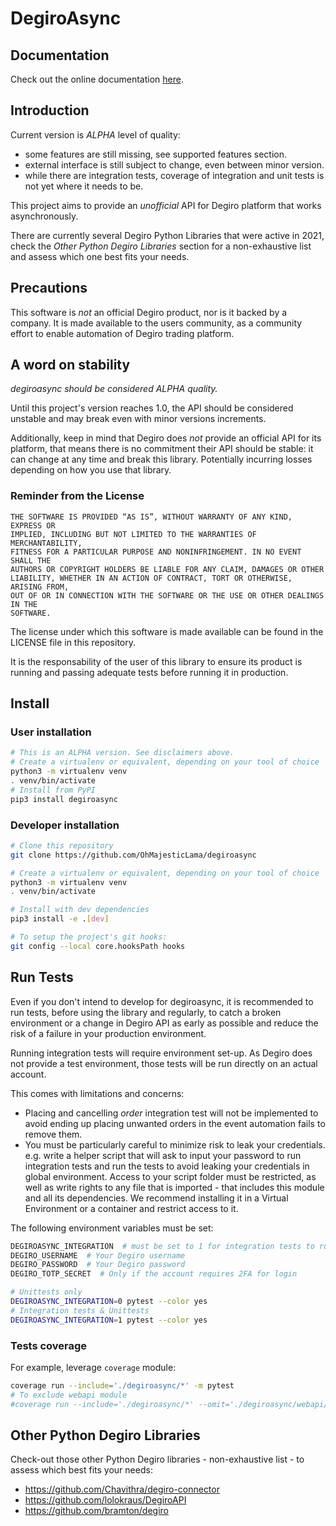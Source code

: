# DegiroAsync

## Documentation

Check out the online documentation [here](https://ohmajesticlama.github.io/degiroasync/index.html).

## Introduction

Current version is _ALPHA_ level of quality:
- some features are still missing, see supported features section.
- external interface is still subject to change, even between minor version.
- while there are integration tests, coverage of integration and unit tests is
  not yet where it needs to be.


This project aims to provide an *unofficial* API for Degiro platform that works
asynchronously.

There are currently several Degiro Python Libraries that were
active in 2021, check the _Other Python Degiro Libraries_ section for a
non-exhaustive list and assess which one best fits your needs.


## Precautions

This software is *not* an official Degiro product, nor is it backed by a company.
It is made available to the users community, as a community effort to enable
automation of Degiro trading platform.


## A word on stability
*degiroasync should be considered ALPHA quality.*

Until this project's version reaches 1.0, the API should be considered unstable
and may break even with minor versions increments.

Additionally, keep in mind that Degiro does *not* provide an official API
for its platform, that means there is no commitment their API should
be stable: it can change at any time and break this library. Potentially
incurring losses depending on how you use that library.


### Reminder from the License

```
THE SOFTWARE IS PROVIDED “AS IS”, WITHOUT WARRANTY OF ANY KIND, EXPRESS OR
IMPLIED, INCLUDING BUT NOT LIMITED TO THE WARRANTIES OF MERCHANTABILITY,
FITNESS FOR A PARTICULAR PURPOSE AND NONINFRINGEMENT. IN NO EVENT SHALL THE
AUTHORS OR COPYRIGHT HOLDERS BE LIABLE FOR ANY CLAIM, DAMAGES OR OTHER
LIABILITY, WHETHER IN AN ACTION OF CONTRACT, TORT OR OTHERWISE, ARISING FROM,
OUT OF OR IN CONNECTION WITH THE SOFTWARE OR THE USE OR OTHER DEALINGS IN THE
SOFTWARE.
```
The license under which this software is made available can be found in
the LICENSE file in this repository.

It is the responsability of the user of this library to ensure its
product is running and passing adequate tests before running it in production.


## Install

### User installation
```bash
# This is an ALPHA version. See disclaimers above.
# Create a virtualenv or equivalent, depending on your tool of choice
python3 -m virtualenv venv
. venv/bin/activate
# Install from PyPI
pip3 install degiroasync
```

### Developer installation
```bash
# Clone this repository
git clone https://github.com/OhMajesticLama/degiroasync

# Create a virtualenv or equivalent, depending on your tool of choice
python3 -m virtualenv venv
. venv/bin/activate

# Install with dev dependencies
pip3 install -e .[dev]

# To setup the project's git hooks:
git config --local core.hooksPath hooks
```

## Run Tests
Even if you don't intend to develop for degiroasync,
it is recommended to run tests, before using the library and regularly,
to catch a broken environment or a change in Degiro API as early
as possible and reduce the risk of a failure in your production environment.


Running integration tests will require environment set-up. As Degiro does not
provide a test environment, those tests will be run directly on an actual
account.

This comes with limitations and concerns:
- Placing and cancelling *order* integration test will not be implemented to
  avoid ending up placing unwanted orders in the event automation fails to
  remove them.
- You must be particularly careful to minimize risk to leak your credentials.
  e.g. write a helper script that will ask to input your password to run
  integration tests and run the tests to avoid leaking your credentials in
  global environment.
  Access to your script folder must be restricted, as well as write rights to
  any file that is imported - that includes this module and all its dependencies.
  We recommend installing it in a Virtual Environment or a container and restrict
  access to it.

The following environment variables must be set:
```bash
DEGIROASYNC_INTEGRATION  # must be set to 1 for integration tests to run
DEGIRO_USERNAME  # Your Degiro username
DEGIRO_PASSWORD  # Your Degiro password
DEGIRO_TOTP_SECRET  # Only if the account requires 2FA for login

```

```bash
# Unittests only
DEGIROASYNC_INTEGRATION=0 pytest --color yes
# Integration tests & Unittests
DEGIROASYNC_INTEGRATION=1 pytest --color yes
```

### Tests coverage
For example, leverage `coverage` module:
```bash
coverage run --include='./degiroasync/*' -m pytest
# To exclude webapi module
#coverage run --include='./degiroasync/*' --omit='./degiroasync/webapi/*' -m pytest
```


## Other Python Degiro Libraries

Check-out those other Python Degiro libraries - non-exhaustive list - to assess
which best fits your needs:
- https://github.com/Chavithra/degiro-connector
- https://github.com/lolokraus/DegiroAPI
- https://github.com/bramton/degiro
